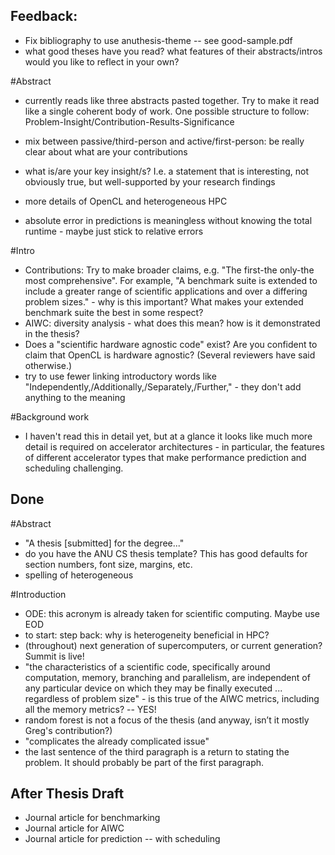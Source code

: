 Feedback:
--------

- Fix bibliography to use anuthesis-theme -- see good-sample.pdf
- what good theses have you read? what features of their abstracts/intros would you like to reflect in your own?

#Abstract

- currently reads like three abstracts pasted together. Try to make it read like a single coherent body of work. One possible structure to follow: Problem-Insight/Contribution-Results-Significance
- mix between passive/third-person and active/first-person: be really clear about what are your contributions
- what is/are your key insight/s? I.e. a statement that is interesting, not obviously true, but well-supported by your research findings

- more details of OpenCL and heterogeneous HPC
- absolute error in predictions is meaningless without knowing the total runtime - maybe just stick to relative errors

#Intro

- Contributions: Try to make broader claims, e.g. "The first-the only-the most comprehensive". For example, "A benchmark suite is extended to include a greater range of scientific applications and over a differing problem sizes." - why is this important? What makes your extended benchmark suite the best in some respect?
- AIWC: diversity analysis - what does this mean? how is it demonstrated in the thesis?
- Does a "scientific hardware agnostic code" exist? Are you confident to claim that OpenCL is hardware agnostic? (Several reviewers have said otherwise.)
- try to use fewer linking introductory words like "Independently,/Additionally,/Separately,/Further," - they don't add anything to the meaning


#Background work

- I haven't read this in detail yet, but at a glance it looks like much more detail is required on accelerator architectures - in particular, the features of different accelerator types that make performance prediction and scheduling challenging.


Done
----

#Abstract

- "A thesis [submitted] for the degree..."
- do you have the ANU CS thesis template? This has good defaults for section numbers, font size, margins, etc.
- spelling of heterogeneous

#Introduction

- ODE: this acronym is already taken for scientific computing. Maybe use EOD
- to start: step back: why is heterogeneity beneficial in HPC?
- (throughout) next generation of supercomputers, or current generation? Summit is live!
- "the characteristics of a scientific code, specifically around computation, memory, branching and parallelism, are independent of any particular device on which they may be finally executed ... regardless of problem size" - is this true of the AIWC metrics, including all the memory metrics? -- YES!
- random forest is not a focus of the thesis (and anyway, isn’t it mostly Greg's contribution?)
- "complicates the already complicated issue"
- the last sentence of the third paragraph is a return to stating the problem. It should probably be part of the first paragraph.

After Thesis Draft
------------------

*   Journal article for benchmarking
*   Journal article for AIWC
*   Journal article for prediction -- with scheduling

